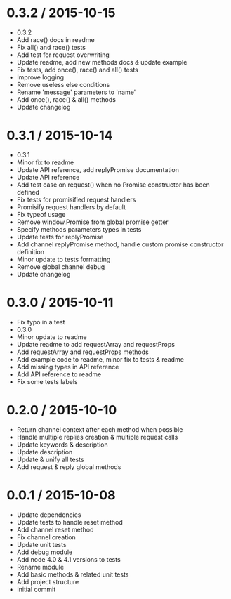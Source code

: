 0.3.2 / 2015-10-15
==================

  * 0.3.2
  * Add race() docs in readme
  * Fix all() and race() tests
  * Add test for request overwriting
  * Update readme, add new methods docs & update example
  * Fix tests, add once(), race() and all() tests
  * Improve logging
  * Remove useless else conditions
  * Rename 'message' parameters to 'name'
  * Add once(), race() & all() methods
  * Update changelog

0.3.1 / 2015-10-14
==================

  * 0.3.1
  * Minor fix to readme
  * Update API reference, add replyPromise documentation
  * Update API reference
  * Add test case on request() when no Promise constructor has been defined
  * Fix tests for promisified request handlers
  * Promisify request handlers by default
  * Fix typeof usage
  * Remove window.Promise from global promise getter
  * Specify methods parameters types in tests
  * Update tests for replyPromise
  * Add channel replyPromise method, handle custom promise constructor definition
  * Minor update to tests formatting
  * Remove global channel debug
  * Update changelog

0.3.0 / 2015-10-11
==================

  * Fix typo in a test
  * 0.3.0
  * Minor update to readme
  * Update readme to add requestArray and requestProps
  * Add requestArray and requestProps methods
  * Add example code to readme, minor fix to tests & readme
  * Add missing types in API reference
  * Add API reference to readme
  * Fix some tests labels

0.2.0 / 2015-10-10
==================

  * Return channel context after each method when possible
  * Handle multiple replies creation & multiple request calls
  * Update keywords & description
  * Update description
  * Update & unify all tests
  * Add request & reply global methods

0.0.1 / 2015-10-08
==================

  * Update dependencies
  * Update tests to handle reset method
  * Add channel reset method
  * Fix channel creation
  * Update unit tests
  * Add debug module
  * Add node 4.0 & 4.1 versions to tests
  * Rename module
  * Add basic methods & related unit tests
  * Add project structure
  * Initial commit
